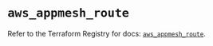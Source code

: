 # `aws_appmesh_route`

Refer to the Terraform Registry for docs: [`aws_appmesh_route`](https://registry.terraform.io/providers/hashicorp/aws/5.49.0/docs/resources/appmesh_route).
